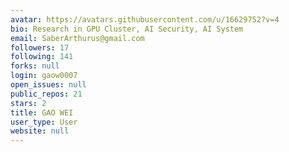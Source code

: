 ```yaml
---
avatar: https://avatars.githubusercontent.com/u/16629752?v=4
bio: Research in GPU Cluster, AI Security, AI System
email: SaberArthurus@gmail.com
followers: 17
following: 141
forks: null
login: gaow0007
open_issues: null
public_repos: 21
stars: 2
title: GAO WEI
user_type: User
website: null
---
```

